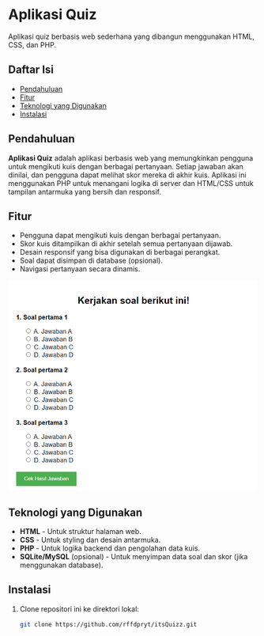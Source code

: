 # Aplikasi Quiz

Aplikasi quiz berbasis web sederhana yang dibangun menggunakan HTML, CSS, dan PHP.

## Daftar Isi

- [Pendahuluan](#pendahuluan)
- [Fitur](#fitur)
- [Teknologi yang Digunakan](#teknologi-yang-digunakan)
- [Instalasi](#instalasi)

## Pendahuluan

**Aplikasi Quiz** adalah aplikasi berbasis web yang memungkinkan pengguna untuk mengikuti kuis dengan berbagai pertanyaan. Setiap jawaban akan dinilai, dan pengguna dapat melihat skor mereka di akhir kuis. Aplikasi ini menggunakan PHP untuk menangani logika di server dan HTML/CSS untuk tampilan antarmuka yang bersih dan responsif.

## Fitur

- Pengguna dapat mengikuti kuis dengan berbagai pertanyaan.
- Skor kuis ditampilkan di akhir setelah semua pertanyaan dijawab.
- Desain responsif yang bisa digunakan di berbagai perangkat.
- Soal dapat disimpan di database (opsional).
- Navigasi pertanyaan secara dinamis.

![Alt Text](image.png)

## Teknologi yang Digunakan

- **HTML** - Untuk struktur halaman web.
- **CSS** - Untuk styling dan desain antarmuka.
- **PHP** - Untuk logika backend dan pengolahan data kuis.
- **SQLite/MySQL** (opsional) - Untuk menyimpan data soal dan skor (jika menggunakan database).

## Instalasi

1. Clone repositori ini ke direktori lokal:
   ```bash
   git clone https://github.com/rffdpryt/itsQuizz.git
